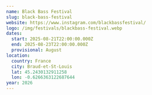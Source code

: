 ```yaml
---
name: Black Bass Festival
slug: black-bass-festival
website: https://www.instagram.com/blackbassfestival/
logo: /img/festivals/blackbass-festival.webp
dates:
  start: 2025-08-21T22:00:00.000Z
  end: 2025-08-23T22:00:00.000Z
  provisional: August
location:
  country: France
  city: Braud-et-St-Louis
  lat: 45.2430132911258
  lon: -0.6266363122687644
year: 2026
---
```

